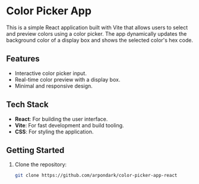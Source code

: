 # Color Picker App

This is a simple React application built with Vite that allows users to select and preview colors using a color picker. The app dynamically updates the background color of a display box and shows the selected color's hex code.

## Features

- Interactive color picker input.
- Real-time color preview with a display box.
- Minimal and responsive design.

## Tech Stack

- **React**: For building the user interface.
- **Vite**: For fast development and build tooling.
- **CSS**: For styling the application.

## Getting Started

1. Clone the repository:
   ```sh
   git clone https://github.com/arpondark/color-picker-app-react
